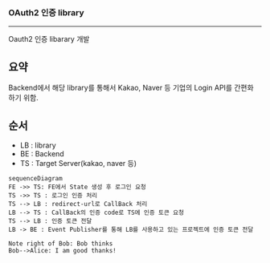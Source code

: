 ### OAuth2 인증 library
***

Oauth2 인증 libarary 개발

## 요약
Backend에서 해당 library를 통해서 Kakao, Naver 등 기업의 Login API를 간편화 하기 위함.

## 순서

* LB : library
* BE : Backend
* TS : Target Server(kakao, naver 등)

```mermaid
sequenceDiagram
FE ->> TS: FE에서 State 생성 후 로그인 요청
TS ->> TS : 로그인 인증 처리
TS --> LB : redirect-url로 CallBack 처리
LB --> TS : CallBack의 인증 code로 TS에 인증 토큰 요청
TS --> LB : 인증 토큰 전달
LB -> BE : Event Publisher를 통해 LB를 사용하고 있는 프로젝트에 인증 토큰 전달

Note right of Bob: Bob thinks
Bob-->Alice: I am good thanks!
```
```
